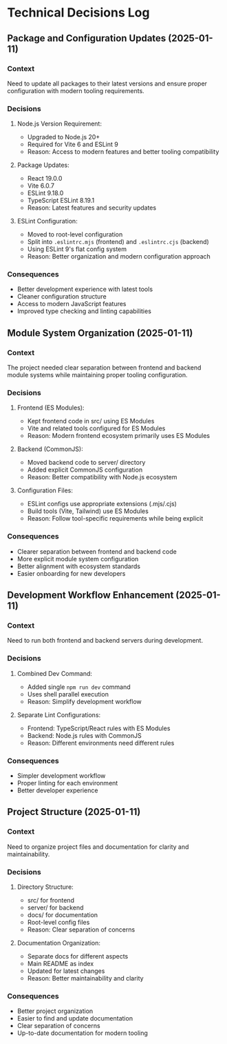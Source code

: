 # Technical Decisions Log

## Package and Configuration Updates (2025-01-11)

### Context
Need to update all packages to their latest versions and ensure proper configuration with modern tooling requirements.

### Decisions
1. Node.js Version Requirement:
   - Upgraded to Node.js 20+
   - Required for Vite 6 and ESLint 9
   - Reason: Access to modern features and better tooling compatibility

2. Package Updates:
   - React 19.0.0
   - Vite 6.0.7
   - ESLint 9.18.0
   - TypeScript ESLint 8.19.1
   - Reason: Latest features and security updates

3. ESLint Configuration:
   - Moved to root-level configuration
   - Split into `.eslintrc.mjs` (frontend) and `.eslintrc.cjs` (backend)
   - Using ESLint 9's flat config system
   - Reason: Better organization and modern configuration approach

### Consequences
- Better development experience with latest tools
- Cleaner configuration structure
- Access to modern JavaScript features
- Improved type checking and linting capabilities

## Module System Organization (2025-01-11)

### Context
The project needed clear separation between frontend and backend module systems while maintaining proper tooling configuration.

### Decisions
1. Frontend (ES Modules):
   - Kept frontend code in src/ using ES Modules
   - Vite and related tools configured for ES Modules
   - Reason: Modern frontend ecosystem primarily uses ES Modules

2. Backend (CommonJS):
   - Moved backend code to server/ directory
   - Added explicit CommonJS configuration
   - Reason: Better compatibility with Node.js ecosystem

3. Configuration Files:
   - ESLint configs use appropriate extensions (.mjs/.cjs)
   - Build tools (Vite, Tailwind) use ES Modules
   - Reason: Follow tool-specific requirements while being explicit

### Consequences
- Clearer separation between frontend and backend code
- More explicit module system configuration
- Better alignment with ecosystem standards
- Easier onboarding for new developers

## Development Workflow Enhancement (2025-01-11)

### Context
Need to run both frontend and backend servers during development.

### Decisions
1. Combined Dev Command:
   - Added single `npm run dev` command
   - Uses shell parallel execution
   - Reason: Simplify development workflow

2. Separate Lint Configurations:
   - Frontend: TypeScript/React rules with ES Modules
   - Backend: Node.js rules with CommonJS
   - Reason: Different environments need different rules

### Consequences
- Simpler development workflow
- Proper linting for each environment
- Better developer experience

## Project Structure (2025-01-11)

### Context
Need to organize project files and documentation for clarity and maintainability.

### Decisions
1. Directory Structure:
   - src/ for frontend
   - server/ for backend
   - docs/ for documentation
   - Root-level config files
   - Reason: Clear separation of concerns

2. Documentation Organization:
   - Separate docs for different aspects
   - Main README as index
   - Updated for latest changes
   - Reason: Better maintainability and clarity

### Consequences
- Better project organization
- Easier to find and update documentation
- Clear separation of concerns
- Up-to-date documentation for modern tooling
